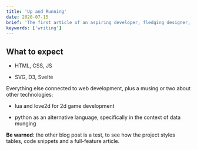 ```yaml
---
title: 'Up and Running'
date: 2020-07-15
brief: 'The first article of an aspiring developer, fledging designer, long-distance runner.'
keywords: ['writing']
---
```


## What to expect

- HTML, CSS, JS

- SVG, D3, Svelte

Everything else connected to web development, plus a musing or two about other technologies:

- lua and love2d for 2d game development

- python as an alternative language, specifically in the context of data munging

**Be warned**: the other blog post is a test, to see how the project styles tables, code snippets and a full-feature article.
